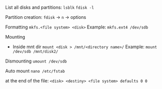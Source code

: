 List all disks and partitions:
`lsblk`
`fdisk -l` 

Partition creation:
`fdisk` -> `n` -> options

Formatting
`mkfs.<file system> <disk>`
Example: `mkfs.ext4 /dev/sdb`

Mounting
* Inside mnt dir
`mount <disk > /mnt/<directory name>/`
Example:
`mount /dev/sdb /mnt/disk2/`

Dismounting
`umount /dev/sdb`

Auto mount
`nano /etc/fstab`

at the end of the file: 
`<disk> <destiny> <file system> defaults 0 0`


